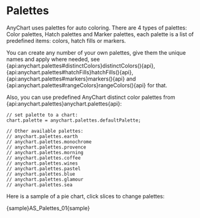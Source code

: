# Palettes

AnyChart uses palettes for auto coloring. There are 4 types of palettes: Color palettes, Hatch palettes and Marker palettes, each palette is a  list of predefined items: colors, hatch fills or markers.

You can create any number of your own palettes, give them the unique names and apply where needed, see {api:anychart.palettes#distinctColors}distinctColors(){api}, {api:anychart.palettes#hatchFills}hatchFills(){api}, {api:anychart.palettes#markers}markers(){api} and {api:anychart.palettes#rangeColors}rangeColors(){api} for that.

Also, you can use predefined AnyChart distinct color palettes from {api:anychart.palettes}anychart.palettes{api}:

```
// set palette to a chart:
chart.palette = anychart.palettes.defaultPalette;

// Other available palettes:
// anychart.palettes.earth 
// anychart.palettes.monochrome 
// anychart.palettes.provence 
// anychart.palettes.morning 
// anychart.palettes.coffee 
// anychart.palettes.wines 
// anychart.palettes.pastel 
// anychart.palettes.blue 
// anychart.palettes.glamour 
// anychart.palettes.sea
```

Here is a sample of a pie chart, click slices to change palettes:

{sample}AS\_Palettes\_01{sample}

